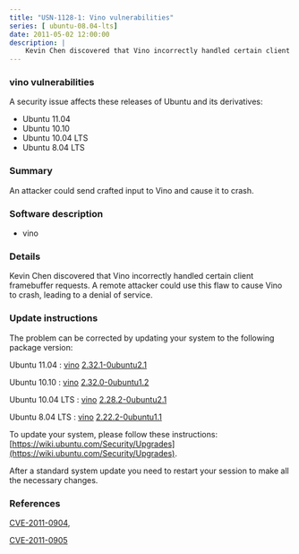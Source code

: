 ```yaml
---
title: "USN-1128-1: Vino vulnerabilities"
series: [ ubuntu-08.04-lts]
date: 2011-05-02 12:00:00
description: |
    Kevin Chen discovered that Vino incorrectly handled certain client framebuffer requests. A remote attacker could use this flaw to cause Vino to crash, leading to a denial of service. 
--- 
```

 
### vino vulnerabilities

A security issue affects these releases of Ubuntu and its derivatives:

* Ubuntu 11.04
* Ubuntu 10.10
* Ubuntu 10.04 LTS
* Ubuntu 8.04 LTS

### Summary

An attacker could send crafted input to Vino and cause it to crash. 

### Software description

* vino 

### Details

Kevin Chen discovered that Vino incorrectly handled certain client framebuffer requests. A remote attacker could use this flaw to cause Vino to crash, leading to a denial of service. 

### Update instructions

The problem can be corrected by updating your system to the following package version:

Ubuntu 11.04
 : [vino](https://launchpad.net/ubuntu/+source/vino) <span> [2.32.1-0ubuntu2.1](https://launchpad.net/ubuntu/+source/vino/2.32.1-0ubuntu2.1) </span> 

Ubuntu 10.10
 : [vino](https://launchpad.net/ubuntu/+source/vino) <span> [2.32.0-0ubuntu1.2](https://launchpad.net/ubuntu/+source/vino/2.32.0-0ubuntu1.2) </span> 

Ubuntu 10.04 LTS
 : [vino](https://launchpad.net/ubuntu/+source/vino) <span> [2.28.2-0ubuntu2.1](https://launchpad.net/ubuntu/+source/vino/2.28.2-0ubuntu2.1) </span> 

Ubuntu 8.04 LTS
 : [vino](https://launchpad.net/ubuntu/+source/vino) <span> [2.22.2-0ubuntu1.1](https://launchpad.net/ubuntu/+source/vino/2.22.2-0ubuntu1.1) </span> 

To update your system, please follow these instructions: [https://wiki.ubuntu.com/Security/Upgrades](https://wiki.ubuntu.com/Security/Upgrades).

After a standard system update you need to restart your session to make all the necessary changes. 

### References

 [CVE-2011-0904](http://people.ubuntu.com/~ubuntu-security/cve/CVE-2011-0904), 

 [CVE-2011-0905](http://people.ubuntu.com/~ubuntu-security/cve/CVE-2011-0905)
 
